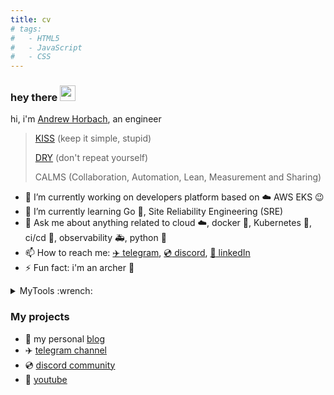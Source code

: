 ```yaml
---
title: cv
# tags:
#   - HTML5
#   - JavaScript
#   - CSS
---
```


### hey there <img src="https://media.giphy.com/media/hvRJCLFzcasrR4ia7z/giphy.gif" width="25px">

hi, i'm [Andrew Horbach](https://karma-git.github.io/Andrew-Horbach.github.io-Public/), an engineer

> [KISS](https://en.wikipedia.org/wiki/KISS_principle) (keep it simple, stupid)
>
> [DRY](https://en.wikipedia.org/wiki/Don%27t_repeat_yourself) (don't repeat yourself)
>
> CALMS (Collaboration, Automation, Lean, Measurement and Sharing)

- 🔭 I’m currently working on developers platform based on :cloud: AWS EKS :wink:
- 🌱 I’m currently learning Go :hamster:, Site Reliability Engineering (SRE)
- 💬 Ask me about anything related to cloud :cloud:, docker :whale:, Kubernetes :ferris_wheel:, ci/cd 🦊, observability :ambulance:, python :snake:
- 📫 How to reach me: [:airplane: telegram](https://t.me/a_horbach), [:cd: discord](https://discord.com/channels/7648), [:office: linkedIn](https://www.linkedin.com/in/a-horbach/)
- ⚡ Fun fact: i'm an archer :dart:

<details>
<summary>MyTools :wrench:</summary>

WIP

</details>

### My projects

- :pencil: my personal [blog](https://karma-git.github.io/Andrew-Horbach.github.io-Public/)
- :airplane: [telegram channel](https://t.me/devopsi)
- :cd: [discord community](https://discord.gg/eNVwZjJTJb)
- :movie_camera: [youtube](https://www.youtube.com/channel/UC5FEha9Yo9JOcdVMUW3FPWA)
